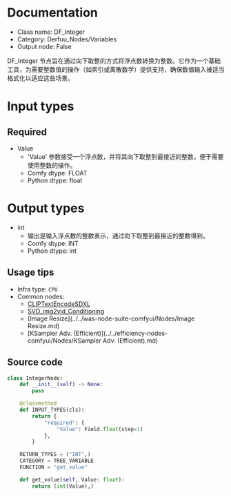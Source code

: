
# Documentation
- Class name: DF_Integer
- Category: Derfuu_Nodes/Variables
- Output node: False

DF_Integer 节点旨在通过向下取整的方式将浮点数转换为整数。它作为一个基础工具，为需要整数值的操作（如索引或离散数学）提供支持，确保数值输入被适当格式化以适应这些场景。

# Input types
## Required
- Value
    - 'Value' 参数接受一个浮点数，并将其向下取整到最接近的整数，便于需要使用整数的操作。
    - Comfy dtype: FLOAT
    - Python dtype: float

# Output types
- int
    - 输出是输入浮点数的整数表示，通过向下取整到最接近的整数得到。
    - Comfy dtype: INT
    - Python dtype: int


## Usage tips
- Infra type: `CPU`
- Common nodes:
    - [CLIPTextEncodeSDXL](../../Comfy/Nodes/CLIPTextEncodeSDXL.md)
    - [SVD_img2vid_Conditioning](../../Comfy/Nodes/SVD_img2vid_Conditioning.md)
    - [Image Resize](../../was-node-suite-comfyui/Nodes/Image Resize.md)
    - [KSampler Adv. (Efficient)](../../efficiency-nodes-comfyui/Nodes/KSampler Adv. (Efficient).md)



## Source code
```python
class IntegerNode:
    def __init__(self) -> None:
        pass

    @classmethod
    def INPUT_TYPES(cls):
        return {
            "required": {
                "Value": Field.float(step=1)
            },
        }

    RETURN_TYPES = ("INT",)
    CATEGORY = TREE_VARIABLE
    FUNCTION = "get_value"

    def get_value(self, Value: float):
        return (int(Value),)

```
